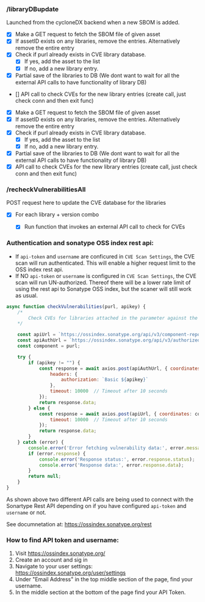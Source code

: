 

 ### /libraryDBupdate
Launched from the cycloneDX backend when a new SBOM is added.
- [x] Make a GET request to fetch the SBOM file of given asset
- [x] If assetID exists on any libraries, remove the entries. Alternatively remove the entire entry
- [x] Check if purl already exists in CVE library database.
    - [x] If yes, add the asset to the list
    - [x] If no, add a new library entry.
- [x] Partial save of the libraries to DB (We dont want to wait for all the external API calls to have functionality of library DB)
- [] API call to check CVEs for the new library entries (create call, just check conn and then exit func)
- [x] Make a GET request to fetch the SBOM file of given asset
- [x] If assetID exists on any libraries, remove the entries. Alternatively remove the entire entry
- [x] Check if purl already exists in CVE library database.
    - [x] If yes, add the asset to the list
    - [x] If no, add a new library entry.
- [x] Partial save of the libraries to DB (We dont want to wait for all the external API calls to have functionality of library DB)
- [x] API call to check CVEs for the new library entries (create call, just check conn and then exit func)

### /recheckVulnerabilitiesAll

POST request here to update the CVE database for the libraries

- [x] For each library + version combo
    - [x] Run function that invokes an external API call to check for CVEs


### Authentication and sonatype OSS index rest api:
* If `api-token` and `username` are conficured in `CVE Scan Settings`, the CVE scan will run authenticated. This will enable a higher request limit to the OSS index rest api.
* If NO `api-token` or `username` is configured in `CVE Scan Settings`, the CVE scan will run UN-authorized. Thereof there will be a lower rate limit of using the rest api to Sonatype OSS index, but the scaner will still work as usual.

```js
async function checkVulnerabilities(purl, apikey) {
    /*
        Check CVEs for libraries attached in the parameter against the Sonatype OSS index
    */

    const apiUrl = `https://ossindex.sonatype.org/api/v3/component-report`;
    const apiAuthUrl = `https://ossindex.sonatype.org/api/v3/authorized/component-report`;
    const component = purl;

    try {
        if (apikey != "") {
            const response = await axios.post(apiAuthUrl, { coordinates: component }, {
                headers: {
                    authorization: `Basic ${apikey}`
                },
                timeout: 10000  // Timeout after 10 seconds
            });
            return response.data;
        } else {
            const response = await axios.post(apiUrl, { coordinates: component }, {
                timeout: 10000  // Timeout after 10 seconds
            });
            return response.data;
        }
    } catch (error) {
        console.error('Error fetching vulnerability data:', error.message);
        if (error.response) {
            console.error('Response status:', error.response.status);
            console.error('Response data:', error.response.data);
        }
        return null;
    }
}
```

As shown above two different API calls are being used to connect with the Sonartype Rest API depending on if you have configured `api-token` and `username` or not.

See documnetation at: https://ossindex.sonatype.org/rest 

### How to find API token and username:
1. Visit https://ossindex.sonatype.org/
2. Create an account and sig in
3. Navigate to your user settings: https://ossindex.sonatype.org/user/settings
4. Under "Email Address" in the top middle section of the page, find your username.
5. In the middle section at the bottom of the page find your API Token. 
